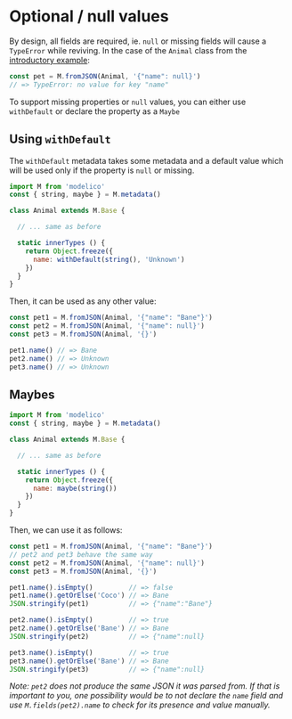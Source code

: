 # Optional / null values

By design, all fields are required, ie. `null` or missing fields will cause a
`TypeError` while reviving. In the case of the `Animal` class from the
[introductory example](../introduction/README.md):

```js
const pet = M.fromJSON(Animal, '{"name": null}')
// => TypeError: no value for key "name"
```

To support missing properties or `null` values, you can either use
`withDefault` or declare the property as a `Maybe`

## Using `withDefault`

The `withDefault` metadata takes some metadata and a default value which will
be used only if the property is `null` or missing.

```js
import M from 'modelico'
const { string, maybe } = M.metadata()

class Animal extends M.Base {

  // ... same as before

  static innerTypes () {
    return Object.freeze({
      name: withDefault(string(), 'Unknown')
    })
  }
}
```

Then, it can be used as any other value:

```js
const pet1 = M.fromJSON(Animal, '{"name": "Bane"}')
const pet2 = M.fromJSON(Animal, '{"name": null}')
const pet3 = M.fromJSON(Animal, '{}')

pet1.name() // => Bane
pet2.name() // => Unknown
pet3.name() // => Unknown
```

## Maybes

```js
import M from 'modelico'
const { string, maybe } = M.metadata()

class Animal extends M.Base {

  // ... same as before

  static innerTypes () {
    return Object.freeze({
      name: maybe(string())
    })
  }
}
```

Then, we can use it as follows:

```js
const pet1 = M.fromJSON(Animal, '{"name": "Bane"}')
// pet2 and pet3 behave the same way
const pet2 = M.fromJSON(Animal, '{"name": null}')
const pet3 = M.fromJSON(Animal, '{}')

pet1.name().isEmpty()         // => false
pet1.name().getOrElse('Coco') // => Bane
JSON.stringify(pet1)          // => {"name":"Bane"}

pet2.name().isEmpty()         // => true
pet2.name().getOrElse('Bane') // => Bane
JSON.stringify(pet2)          // => {"name":null}

pet3.name().isEmpty()         // => true
pet3.name().getOrElse('Bane') // => Bane
JSON.stringify(pet3)          // => {"name":null}
```

_Note: `pet2` does not produce the same JSON it was parsed from. If that is
important to you, one possibility would be to not declare the `name` field and
use `M.fields(pet2).name` to check for its presence and value manually._
